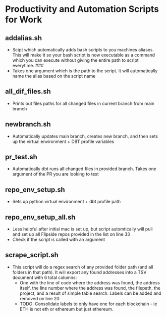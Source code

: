 # Productivity and Automation Scripts for Work

## addalias.sh
- Scipt which automatically adds bash scripts to you machines aliases. This will make it so your bash script is now executable as a command which you can execute without giving the entire path to script everytime. ###
- Takes one argument which is the path to the script. It will automatically name the alias based on the script name

## all_dif_files.sh
- Prints out files paths for all changed files in current branch from main branch

## newbranch.sh
- Automatically updates main branch, creates new branch, and then sets up the virtual environment + DBT profile variables

## pr_test.sh
- Automatically dbt runs all changed files in provided branch. Takes one argument of the PR you are looking to test

## repo_env_setup.sh
- Sets up python virtual environment + dbt profile path

## repo_env_setup_all.sh
- Less helpful after initial mac is set up, but script automtically will pull and set up all Flipside repos provided in the list on line 33
- Check if the script is called with an argument

## scrape_script.sh
- This script will do a regex search of any provided folder path (and all folders in that path). It will export any found addresses into a TSV document with 6 total columns:
    - One with the line of code where the address was found, the address itself, the line number where the address was found, the filepath, the project, and a result of simple table search. Labels can be added and removed on line 20
    - TODO: Consolidate labels to only have one for each blockchain - ie ETH is not eth or ethereum but just ethereum.
